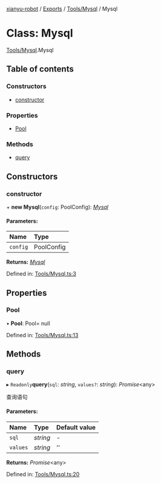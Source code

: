 [xianyu-robot](../README.md) / [Exports](../modules.md) / [Tools/Mysql](../modules/tools_mysql.md) / Mysql

# Class: Mysql

[Tools/Mysql](../modules/tools_mysql.md).Mysql

## Table of contents

### Constructors

- [constructor](tools_mysql.mysql.md#constructor)

### Properties

- [Pool](tools_mysql.mysql.md#pool)

### Methods

- [query](tools_mysql.mysql.md#query)

## Constructors

### constructor

\+ **new Mysql**(`config`: PoolConfig): [*Mysql*](tools_mysql.mysql.md)

#### Parameters:

| Name | Type |
| :------ | :------ |
| `config` | PoolConfig |

**Returns:** [*Mysql*](tools_mysql.mysql.md)

Defined in: [Tools/Mysql.ts:3](https://github.com/blacktunes/xianyu-robot/blob/2c773a6/src/Tools/Mysql.ts#L3)

## Properties

### Pool

• **Pool**: Pool= null

Defined in: [Tools/Mysql.ts:13](https://github.com/blacktunes/xianyu-robot/blob/2c773a6/src/Tools/Mysql.ts#L13)

## Methods

### query

▸ `Readonly`**query**(`sql`: *string*, `values?`: *string*): *Promise*<any\>

查询语句

#### Parameters:

| Name | Type | Default value |
| :------ | :------ | :------ |
| `sql` | *string* | - |
| `values` | *string* | '' |

**Returns:** *Promise*<any\>

Defined in: [Tools/Mysql.ts:20](https://github.com/blacktunes/xianyu-robot/blob/2c773a6/src/Tools/Mysql.ts#L20)
